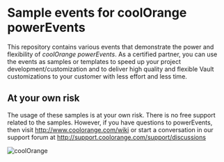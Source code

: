 # Sample events for coolOrange powerEvents
This repository contains various events that demonstrate the power and flexibility of *coolOrange powerEvents*. As a certified partner, you can use the events as samples or templates to speed up your project development/customization and to deliver high quality and flexible Vault customizations to your customer with less effort and less time.

## At your own risk
The usage of these samples is at your own risk. There is no free support related to the samples. However, if you have questions to powerEvents, then visit http://www.coolorange.com/wiki or start a conversation in our support forum at http://support.coolorange.com/support/discussions

![coolOrange](https://user-images.githubusercontent.com/36075173/46519882-4b518880-c87a-11e8-8dab-dffe826a9630.png)
